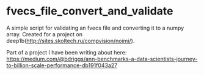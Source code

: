 # fvecs_file_convert_and_validate

A simple script for validating an fvecs file and converting it to a numpy array. Created for a project on deep1b(http://sites.skoltech.ru/compvision/noimi/).


Part of a project I have been writing about here: https://medium.com/@bdriggs/ann-benchmarks-a-data-scientists-journey-to-billion-scale-performance-db191f043a27
